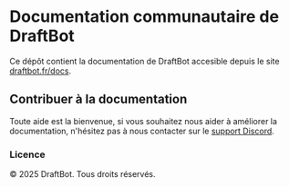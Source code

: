 # Documentation communautaire de DraftBot

Ce dépôt contient la documentation de DraftBot accesible depuis le site [draftbot.fr/docs](https://www.draftbot.fr/docs).

## Contribuer à la documentation

Toute aide est la bienvenue, si vous souhaitez nous aider à améliorer la documentation, n'hésitez pas à nous contacter sur le [support Discord](https://discord.com/invite/3y4HWyFHPX).

### Licence

© 2025 DraftBot. Tous droits réservés.
